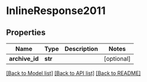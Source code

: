 # InlineResponse2011

## Properties
Name | Type | Description | Notes
------------ | ------------- | ------------- | -------------
**archive_id** | **str** |  | [optional] 

[[Back to Model list]](../README.md#documentation-for-models) [[Back to API list]](../README.md#documentation-for-api-endpoints) [[Back to README]](../README.md)

